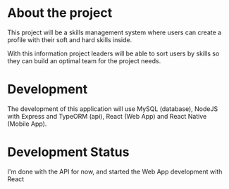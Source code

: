 # About the project


This project will be a skills management system where users can create a profile with their soft and hard skills inside.

With this information project leaders will be able to sort users by skills so they can build an optimal team for the project needs.

# Development

The development of this application will use MySQL (database), NodeJS with Express and TypeORM (api), React (Web App) and React Native (Mobile App).

# Development Status

I'm done with the API for now, and started the Web App development with React
